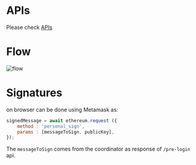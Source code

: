 # APIs

Please check [APIs](https://redocly.github.io/redoc/?url=https://raw.githubusercontent.com/Proof-of-X/Proof-of-Backhaul/main/api.json)

# Flow 
![flow](https://github.com/witnesschain-com/api/assets/108800133/3194eb7d-a79b-427b-8bf6-73917faed96d)

# Signatures

on browser can be done using Metamask as:

```js
signedMessage = await ethereum.request ({
    method : 'personal_sign',
    params : [messageToSign, publicKey],
});
```

The `messageToSign` comes from the coordinator as response of `/pre-login` api.

